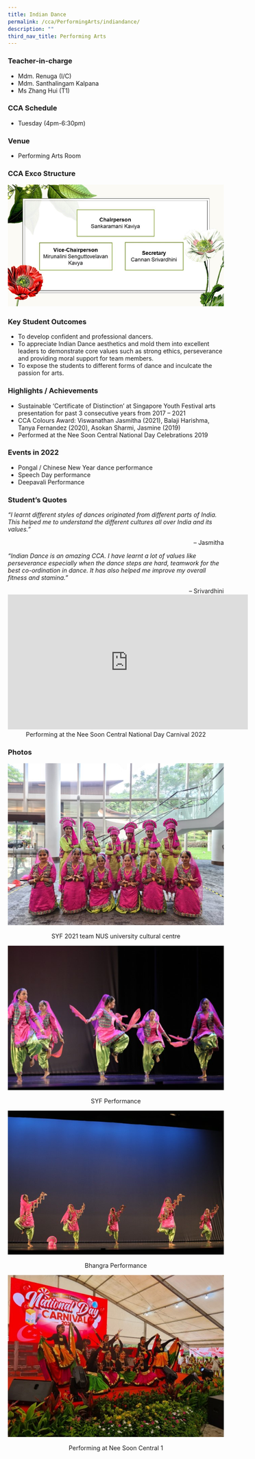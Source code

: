 ```yaml
---
title: Indian Dance
permalink: /cca/PerformingArts/indiandance/
description: ""
third_nav_title: Performing Arts
---
```

### Teacher-in-charge	
* Mdm. Renuga (I/C)
* Mdm. Santhalingam Kalpana
* Ms Zhang Hui (T1)

### CCA Schedule
* Tuesday (4pm-6:30pm)

### Venue
* Performing Arts Room

### CCA Exco Structure
![](/images/StudDevelopment/CCAs/PerformingArts/IndianDance/IndianDance_EXCO.jpg)

### Key Student Outcomes

* To develop confident and professional dancers.
* To appreciate Indian Dance aesthetics and mold them into excellent leaders to demonstrate core values such as strong ethics, perseverance and providing moral support for team members.
* To expose the students to different forms of dance and inculcate the passion for arts.

### Highlights / Achievements

* Sustainable ‘Certificate of Distinction’ at Singapore Youth Festival arts presentation for past 3 consecutive years from 2017 – 2021
* CCA Colours Award: Viswanathan Jasmitha (2021), Balaji Harishma, Tanya Fernandez (2020), Asokan Sharmi, Jasmine (2019)
* Performed at the Nee Soon Central National Day Celebrations 2019

### Events in 2022

* Pongal / Chinese New Year dance performance
* Speech Day performance
* Deepavali Performance

### Student’s Quotes

*“I learnt different styles of dances originated from different parts of India. This helped me to understand the different cultures all over India and its values.”*

<div style="text-align:right">– Jasmitha</div>

*“Indian Dance is an amazing CCA. I have learnt a lot of values like perseverance especially when the dance steps are hard, teamwork for the best co-ordination in dance. It has also helped me improve my overall fitness and stamina.”*

<div style="text-align:right">– Srivardhini</div>

<iframe width="560" height="315" src="https://www.youtube.com/embed/SISnDbEv5Qg" title="YouTube video player" frameborder="0" allow="accelerometer; autoplay; clipboard-write; encrypted-media; gyroscope; picture-in-picture; web-share" allowfullscreen></iframe>

<div style="text-align:center">Performing at the Nee Soon Central National Day Carnival 2022</div>

### Photos

![](/images/StudDevelopment/CCAs/PerformingArts/IndianDance/IndianDance5.jpg)
<div style="text-align:center">SYF 2021 team NUS university cultural centre</div>


![](/images/StudDevelopment/CCAs/PerformingArts/IndianDance/IndianDance6.jpg)
<div style="text-align:center">SYF Performance</div>

![](/images/StudDevelopment/CCAs/PerformingArts/IndianDance/IndianDance7.jpg)
<div style="text-align:center">Bhangra Performance</div>

![](/images/StudDevelopment/CCAs/PerformingArts/IndianDance/IndianDance8.jpg)
<div style="text-align:center">Performing at Nee Soon Central 1</div>